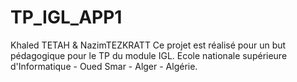# TP_IGL_APP1
Khaled TETAH &amp; NazimTEZKRATT
Ce projet est réalisé pour un but pédagogique pour le TP du module IGL.
Ecole nationale supérieure d'Informatique - Oued Smar - Alger - Algérie.
